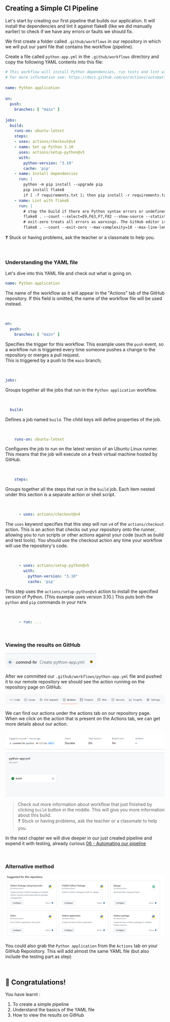 ## Creating a Simple CI Pipeline

Let's start by creating our first pipeline that builds our application. It will install the dependencies and lint it against flake8 (like we did manually earlier) to check if we have any errors or faults we should fix.

We first create a folder called `.github/workflows` in our repository in which we will put our yaml file that contains the workflow (pipeline).

Create a file called `python-app.yml` in the `.github/workflows` directory and copy the following YAML contents into this file:

```yaml
# This workflow will install Python dependencies, run tests and lint with a single version of Python
# For more information see: https://docs.github.com/en/actions/automating-builds-and-tests/building-and-testing-python

name: Python application

on:
  push:
    branches: [ "main" ]

jobs:
  build:
    runs-on: ubuntu-latest
    steps:
    - uses: actions/checkout@v4
    - name: Set up Python 3.10
      uses: actions/setup-python@v5
      with:
        python-version: "3.10"
        cache: 'pip'
    - name: Install dependencies
      run: |
        python -m pip install --upgrade pip
        pip install flake8
        if [ -f requirements.txt ]; then pip install -r requirements.txt; fi
    - name: Lint with flake8
      run: |
        # stop the build if there are Python syntax errors or undefined names
        flake8 . --count --select=E9,F63,F7,F82 --show-source --statistics
        # exit-zero treats all errors as warnings. The GitHub editor is 127 chars wide
        flake8 . --count --exit-zero --max-complexity=10 --max-line-length=127 --statistics

```

:question: Stuck or having problems, ask the teacher or a classmate to help you.

<br>

### Understanding the YAML file

Let's dive into this YAML file and check out what is going on.

```yaml
name: Python application
```
The name of the workflow as it will appear in the "Actions" tab of the GitHub repository. If this field is omitted, the name of the workflow file will be used instead.

<br>

```yaml
on:
  push:
    branches: [ "main" ]
```
Specifies the trigger for this workflow. This example uses the `push` event, so a workflow run is triggered every time someone pushes a change to the repository or merges a pull request.  <br>This is triggered by a push to the `main` branch;

<br>

```yaml
jobs:
```
Groups together all the jobs that run in the `Python application` workflow.

<br>

```yaml
  build:
```
Defines a job named `build`. The child keys will define properties of the job.

<br>

```yaml
    runs-on: ubuntu-latest
```
Configures the job to run on the latest version of an Ubuntu Linux runner. This means that the job will execute on a fresh virtual machine hosted by GitHub.

<br>

```yaml
    steps:
```
Groups together all the steps that run in the `build` job. Each item nested under this section is a separate action or shell script.

<br>

```yaml
      - uses: actions/checkout@v4
```
The `uses` keyword specifies that this step will run `v4` of the `actions/checkout` action. This is an action that checks out your repository onto the runner, allowing you to run scripts or other actions against your code (such as build and test tools). You should use the checkout action any time your workflow will use the repository's code.

<br>

```yaml
      - uses: actions/setup-python@v5
        with:
          python-version: "3.10"
          cache: 'pip'
```
This step uses the `actions/setup-python@v5` action to install the specified version of Python. (This example uses version 3.10.) This puts both the `python` and `pip` commands in your `PATH`

<br>

```yaml
      - run: ...
```

<br>

### Viewing the results on GitHub

!["A running action on the repository page on GitHub"](assets/images/running-job-example.png)

After we committed our `.github/workflows/python-app.yml` file and pushed it to our remote repository we should see the action running on the repository page on GitHub.

!["Select actions in menu"](assets/images/actions-menu.png)

We can find our actions under the actions tab on our repository page. <br>
When we click on the action that is present on the Actions tab, we can get more details about our action.

!["select action in menu"](assets/images/finished-job-example.png)

> Check out more information about workflow that just finished by clicking `build` button in the middle. This will give you more information about this build. <br>
> :question: Stuck or having problems, ask the teacher or a classmate to help you.

In the next chapter we will dive deeper in our just created pipeline and expend it with testing, already curious [06 - Automating our pipeline](06_automation.md)

<br>

### Alternative method

!["select action in menu"](assets/images/python-application-action.png)

You could also grab the `Python application` from the `Actions` tab on your GitHub Repoisitory. This will add almost the same YAML file (but also include the testing part as step)

<br>

## :tada: Congratulations!

You have learnt :

1.  To create a simple pipeline
2.  Understand the basics of the YAML file
3.  How to view the results on GitHub